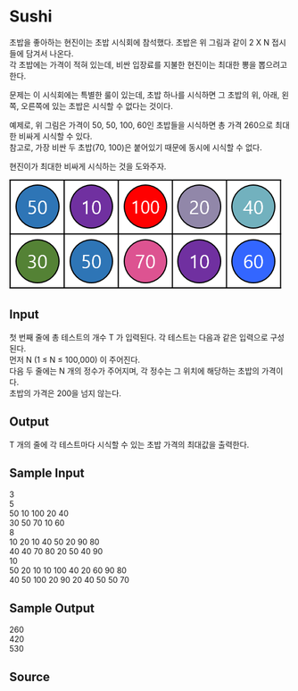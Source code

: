 # Sushi

초밥을 좋아하는 현진이는 초밥 시식회에 참석했다. 초밥은 위 그림과 같이 2 X N 접시들에 담겨서 나온다.  
각 초밥에는 가격이 적혀 있는데, 비싼 입장료를 지불한 현진이는 최대한 뽕을 뽑으려고 한다.  

문제는 이 시식회에는 특별한 룰이 있는데, 초밥 하나를 시식하면 그 초밥의 위, 아래, 왼쪽, 오른쪽에 있는 초밥은 시식할 수 없다는 것이다.

예제로, 위 그림은 가격이 50, 50, 100, 60인 초밥들을 시식하면 총 가격 260으로 최대한 비싸게 시식할 수 있다.  
참고로, 가장 비싼 두 초밥(70, 100)은 붙어있기 때문에 동시에 시식할 수 없다.

현진이가 최대한 비싸게 시식하는 것을 도와주자.

![sushi](sushi.png "sushi")

## Input

첫 번째 줄에 총 테스트의 개수 T 가 입력된다. 각 테스트는 다음과 같은 입력으로 구성된다.  
먼저 N (1 ≤ N ≤ 100,000) 이 주어진다.  
다음 두 줄에는 N 개의 정수가 주어지며, 각 정수는 그 위치에 해당하는 초밥의 가격이다.  
초밥의 가격은 200을 넘지 않는다.

## Output

T 개의 줄에 각 테스트마다 시식할 수 있는 초밥 가격의 최대값을 출력한다.

## Sample Input

3  
5  
50 10 100 20 40  
30 50 70 10 60  
8  
10 20 10 40 50 20 90 80  
40 40 70 80 20 50 40 90  
10  
50 20 10 10 100 40 20 60 90 80  
40 50 100 20 90 20 40 50 50 70

## Sample Output

260  
420  
530

## Source
